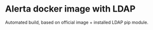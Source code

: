# Alerta docker image with LDAP

Automated build, based on official image + installed LDAP pip module.
